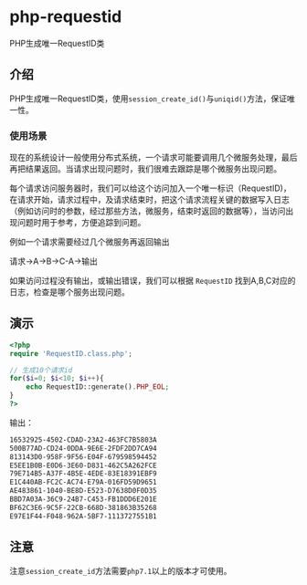 # php-requestid

PHP生成唯一RequestID类

## 介绍

PHP生成唯一RequestID类，使用`session_create_id()`与`uniqid()`方法，保证唯一性。

### 使用场景

现在的系统设计一般使用分布式系统，一个请求可能要调用几个微服务处理，最后再把结果返回。当请求出现问题时，我们很难去跟踪是哪个微服务出现问题。

每个请求访问服务器时，我们可以给这个访问加入一个唯一标识（RequestID)，在请求开始，请求过程中，及请求结束时，把这个请求流程关键的数据写入日志（例如访问时的参数，经过那些方法，微服务，结束时返回的数据等），当访问出现问题时用于参考，方便追踪到问题。

例如一个请求需要经过几个微服务再返回输出

请求->A->B->C-A->输出

如果访问过程没有输出，或输出错误，我们可以根据 `RequestID` 找到A,B,C对应的日志，检查是哪个服务出现问题。

## 演示

```php
<?php
require 'RequestID.class.php';

// 生成10个请求id
for($i=0; $i<10; $i++){
    echo RequestID::generate().PHP_EOL;
}
?>
```

输出：

```txt
16532925-4502-CDAD-23A2-463FC7B5803A
500B77AD-CD24-0DDA-9E6E-2FDF2DD7CA94
813143D0-958F-9F56-E04F-679598594452
E5EE1B0B-E0D6-3E60-D831-462C5A262FCE
79E714B5-A37F-4B5E-4EDE-83E18391EBF9
E1C440AB-FC2C-AC74-E79A-016FD59D9651
AE483861-1040-BE8D-E523-D7638D0F0D35
BBD7A03A-36C9-24B7-C453-FB1DDD6E201E
BF62C3E6-9C5F-22CB-668D-381863B35268
E97E1F44-F048-962A-5BF7-1113727551B1
```

## 注意

注意`session_create_id`方法需要`php7.1`以上的版本才可使用。
